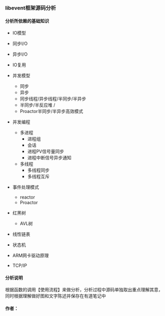 ### libevent框架源码分析  
#### 分析所依赖的基础知识      
- IO模型
- 同步I/O   
- 异步I/O    
- IO复用  
- 并发模型   
    - 同步 
    - 异步    
    - 同步线程/异步线程/半同步/半异步 
    - 半同步/半反应堆 /
    - Proactor半同步/半异步高效模式   
- 并发编程   
    - 多进程    
        - 进程组  
        - 会话  
        - 进程PV信号量同步  
        - 进程中断信号异步通知  
    - 多线程  
        - 多线程同步  
        - 多线程互斥  
- 事件处理模式   
    - reactor   
    - Proactor     
    
- 红黑树  
    - AVL树  
- 线性链表        
- 状态机  
- ARM网卡驱动原理  
- TCP/IP   

#### 分析说明   
根据函数的调用【使用流程】来做分析，分析过程中源码单独取出重点理解其意，同时根据理解做好图和文字陈述并保存在有道笔记中  

#### 作者：


        

